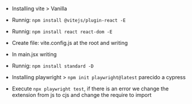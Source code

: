 - Installing vite > Vanilla
- Runnig: `npm install @vitejs/plugin-react -E`
- Runnig: `npm install react react-dom -E`
- Create file: vite.config.js at the root and writing
- In main.jsx writing
- Runnig: `npm install standard -D`

- Installing playwright > `npm init playwright@latest` parecido a cypress
- Execute `npx playwright test`, if there is an error we change the extension from js to cjs and change the require to import
